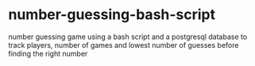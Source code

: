 # number-guessing-bash-script

number guessing game using a bash script and a postgresql database to track players, number of games and lowest number of guesses before finding the right number
